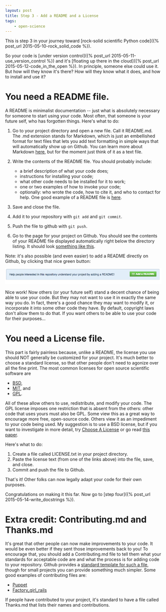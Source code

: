 ```yaml
---
layout: post
title: Step 3 - Add a README and a License
tags:
    - open-science
---
```

This is step 3 in your journey toward [rock-solid scientific Python code]({% post_url 2015-05-10-rock_solid_code %}).

So your code is [under version control]({% post_url 2015-05-11-use_version_control %}) and it's 
[floating up there in the cloud]({% post_url 2015-05-12-code_in_the_open %}).
In principle, someone else could use it.  But how will they know it's there?
How will they know what it does, and how to install and use it?

# You need a README file.

A README is minimalist documentation -- just what is absolutely necessary for someone to start using your code.  Most often, that someone is your future self, who has forgotten things.  Here's what to do:

1. Go to your project directory and open a new file.  Call it README.md.  The .md extension stands for Markdown, which is just an embellished format for text files that lets you add text formatting in simple ways that will automatically show up on Github.  You can learn more about Markdown [here](https://help.github.com/articles/markdown-basics/), but for the moment just think of it as a text file.
2. Write the contents of the README file.  You should probably include:
    - a brief description of what your code does;
    - instructions for installing your code;
    - what other code needs to be installed for it to work;
    - one or two examples of how to invoke your code;
    - optionally: who wrote the code, how to cite it, and who to contact for help.
One good example of a README file is [here](https://github.com/github/markup/blob/master/README.md).

3.  Save and close the file.  
4. Add it to your repository with `git add` and `git commit`.
5. Push the file to github with `git push`.
6. Go to the page for your project on Github.  You should see the contents of your README file displayed automatically right below the directory listing.  It should look [something like this](https://github.com/ketch/rock-solid-code-demo).

Note: it's also possible (and even easier) to add a README directly on Github, by clicking that nice green button:

![](/assets/img/github-readme-button.png)

Nice work!  Now others (or your future self) stand a decent chance of being
able to use your code.  But they may not want to use it in exactly the same way
you do.  In fact, there's a good chance they may want to modify it, or
incorporate it into some other code they have.  By default, copyright laws
don't allow them to do that.  If you want others to be able to use your code
for their purposes...

# You need a License file.

This part is fairly painless because, unlike a README, the license you use
should NOT generally be customized for your project.  It's much better to
choose a standard license, so that other people don't need to agonize over all
the fine print.  The most common licenses for open source scientific software
are 

- [BSD](http://choosealicense.com/licenses/bsd-2-clause/),
- [MIT](http://choosealicense.com/licenses/mit/), and
- [GPL](http://choosealicense.com/licenses/gpl-2.0/).  

All of these allow others to use, redistribute, and
modify your code.  The GPL license imposes one restriction that is absent from
the others: other code that uses yours must also be GPL.  Some view this as a
great way to encourage more free, open-source code.  Others view it as an
impediment to your code being used.  My suggestion is to use a BSD license, but
if you want to investigate in more detail, try [Choose A
License](http://choosealicense.com/) or go read [this
paper](http://www.ncbi.nlm.nih.gov/pmc/articles/PMC3406002/).

Here's what to do:

1.  Create a file called LICENSE.txt in your project directory.
2.  Paste the license text (from one of the links above) into the file, save, and close.
3.  Commit and push the file to Github.

That's it!  Other folks can now legally adapt your code for their own purposes.

Congratulations on making it this far.  Now go to 
[step four]({% post_url 2015-05-14-write_docstrings %}).


# Extra credit: Contributing.md and Thanks.md

It's great that other people can now make improvements to your code.  It would be even better if they sent those improvements back to you!  To encourage that, you should add a Contributing.md file to tell them what your standards for acceptable code are and what the process is for adding code to your repository.  Github provides a [standard template for such a file](https://raw.githubusercontent.com/contribute-md/contribute-md-template/master/contribute.md), though for small projects you can provide something much simpler.  Some good examples of contributing files are:

 - [Puppet](https://github.com/puppetlabs/puppet/blob/master/CONTRIBUTING.md)
 - [Factory_girl_rails](https://github.com/thoughtbot/factory_girl_rails/blob/master/CONTRIBUTING.md)
 
 If people have contributed to your project, it's standard to have a file called Thanks.md that lists their names and contributions.


